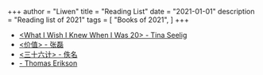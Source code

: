 +++
author = "Liwen"
title = "Reading List"
date = "2021-01-01"
description = "Reading list of 2021"
tags = [
    "Books of 2021",
]
+++

* [<What I Wish I Knew When I Was 20> - Tina Seelig](https://livian1107.github.io/blog/post/2021-03-13-book-1/) 
* [<价值>  - 张磊](https://livian1107.github.io/blog/post/2021-03-20-book-2/)
* [<三十六计> - 佚名](https://livian1107.github.io/blog/post/2021-04-18-book-3.1/)
* [<Surrounded by idiots> - Thomas Erikson](https://livian1107.github.io/blog/post/2021-04-29-book-4.1/)

